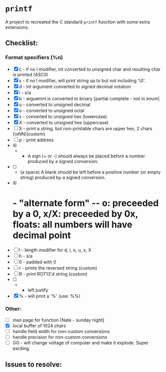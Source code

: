 # `printf`

A project to recreated the C standard `printf` function with some extra extensions.


## Checklist:
### Format specifiers (%n)
- [x] c - if no l modifier, int converted to unsigned char and resulting char is printed (ASCII)
- [x] s - if no l modifier, will print string up to but not including '\0'.
- [x] d - int argument converted to signed decimal notation
- [x] i - s/a
- [x] b - arguemnt is converted to binary [partial complete - not in enum]
- [x] u - converted to unsigned decimal
- [x] o - converted to unsigned octal
- [x] x - converted to unsigned hex (lowercase)
- [x] X - converted to unsigned hex (uppercase)
- [ ] S - print a string, but non-printable chars are upper hex, 2 chars (\xNN)(custom)
- [ ] p - print address
- [x] + - A  sign  (+ or -) should always be placed before a number produced by a signed conversion.
- [ ]  - (a space) A blank should be left before a positive number (or empty string) produced by a signed conversion.
- [x] # - "alternate form" -- o: preceeded by a 0, x/X: preceeded by 0x, floats: all numbers will have decimal point
- [ ] l - length modifier for d, i, o, u, x, X
- [ ] h - s/a
- [ ] 0 - padded with 0
- [ ] r - prints the reversed string (custom)
- [ ] R - print ROT13'd string (custom)
- [ ] - - left justify
- [x] % - will print a '%' (use: %%)

### Other:
- [ ] man page for function [Nate - sunday night]
- [x] local buffer of 1024 chars
- [ ] handle field width for non-custom conversions
- [ ] handle precision for non-custom conversions
- [ ] GG - will change voltage of computer and make it explode. Super exciting.

## Issues to resolve:

